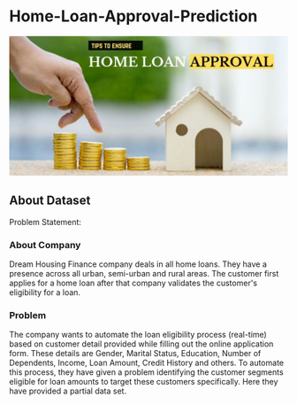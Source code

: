 # Home-Loan-Approval-Prediction

<img src="image.jpg">

## About Dataset
Problem Statement:

### About Company
Dream Housing Finance company deals in all home loans. They have a presence across all urban, semi-urban and rural areas. The customer first applies for a home loan after that company validates the customer's eligibility for a loan.

### Problem
The company wants to automate the loan eligibility process (real-time) based on customer detail provided while filling out the online application form. These details are Gender, Marital Status, Education, Number of Dependents, Income, Loan Amount, Credit History and others. To automate this process, they have given a problem identifying the customer segments eligible for loan amounts to target these customers specifically. Here they have provided a partial data set.
